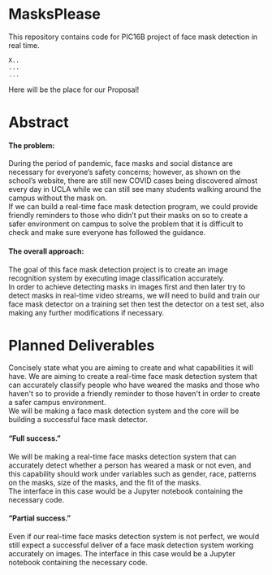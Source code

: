 # MasksPlease
This repository contains code for PIC16B project of face mask detection in real time.

```
X..
...
...
```

Here will be the place for our Proposal!

# Abstract
#### The problem: 
During the period of pandemic, face masks and social distance are necessary for everyone’s safety concerns; however, as shown on the school’s website, there are still new COVID cases being discovered almost every day in UCLA while we can still see many students walking around the campus without the mask on.  
If we can build a real-time face mask detection program, we could provide friendly reminders to those who didn’t put their masks on so to create a safer environment on campus to solve the problem that it is difficult to check and make sure everyone has followed the guidance.
#### The overall approach:
The goal of this face mask detection project is to create an image recognition system by executing image classification accurately.        
In order to achieve detecting masks in images first and then later try to detect masks in real-time video streams, we will need to build and train our face mask detector on a training set then test the detector on a test set, also making any further modifications if necessary.

# Planned Deliverables
Concisely state what you are aiming to create and what capabilities it will have. 
We are aiming to create a real-time face mask detection system that can accurately classify people who have weared the masks and those who haven't so to provide a friendly reminder to those haven't in order to create a safer campus environment.  
We will be making a face mask detection system and the core will be building a successful face mask detector.
#### “Full success.” 
We will be making a real-time face masks detection system that can accurately detect whether a person has weared a mask or not even, and this capability should work under variables such as gender, race, patterns on the masks, size of the masks, and the fit of the masks.    
The interface in this case would be a Jupyter notebook containing the necessary code.
#### “Partial success.”
Even if our real-time face masks detection system is not perfect, we would still expect a successful deliver of a face mask detection system working accurately on images.
The interface in this case would be a Jupyter notebook containing the necessary code.
